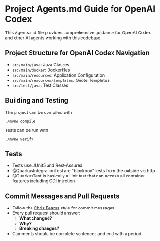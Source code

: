 # Project Agents.md Guide for OpenAI Codex

This Agents.md file provides comprehensive guidance for OpenAI Codex and other AI agents working with this codebase.

## Project Structure for OpenAI Codex Navigation

- `src/main/java`: Java Classes
- `src/main/docker`: Dockerfiles
- `src/main/resources`: Application Configuration 
- `src/main/resources/templates`: Quote Templates
- `src/test/java`: Test Classes

## Building and Testing

The project can be compiled with 
```shell script
./mvnw compile 
```

Tests can be run with
```shell script
./mvnw verify 
```

## Tests
- Tests use JUnit5 and Rest-Assured
- @QuarkusIntegrationTest are "blockbox" tests from the outside via http
- @QuarkusTest is basically a Unit test that can access all container features including CDI injection

## Commit Messages and Pull Requests
- Follow the [Chris Beams](http://chris.beams.io/posts/git-commit/) style for
  commit messages.
- Every pull request should answer:
  - **What changed?**
  - **Why?**
  - **Breaking changes?**
- Comments should be complete sentences and end with a period.
